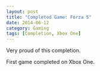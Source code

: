```yaml
---
layout: post
title: "Completed Game: Forza 5"
date: 2014-06-12
category: Gaming
tags: [Completion, Xbox One]
---
```


Very proud of this completion.

First game completed on Xbox One.